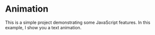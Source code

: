 # Animation
This is a simple project demonstrating some JavaScript features. In this example, I show you a text animation.
